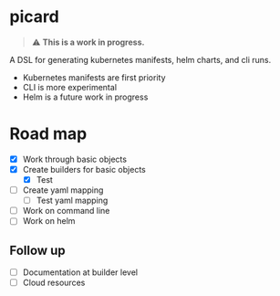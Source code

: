 # picard

> :warning: **This is a work in progress.**

A DSL for generating kubernetes manifests, helm charts,
and cli runs. 

* Kubernetes manifests are first priority
* CLI is more experimental
* Helm is a future work in progress

# Road map

- [x] Work through basic objects
- [x] Create builders for basic objects
  - [x] Test
- [ ] Create yaml mapping
  - [ ] Test yaml mapping
- [ ] Work on command line
- [ ] Work on helm

## Follow up

- [ ] Documentation at builder level
- [ ] Cloud resources